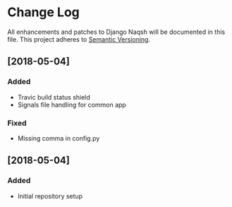 # Change Log
All enhancements and patches to Django Naqsh will be documented in this file.
This project adheres to [Semantic Versioning](http://semver.org/).

## [2018-05-04]
### Added
- Travic build status shield
- Signals file handling for common app
### Fixed
- Missing comma in config.py

## [2018-05-04]
### Added
- Initial repository setup
